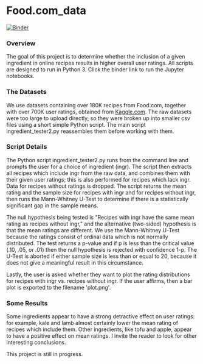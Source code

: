 # Food.com_data
[![Binder](https://mybinder.org/badge_logo.svg)](https://mybinder.org/v2/gh/mpc02002/Food.com_data/master?filepath=%2Fingredient_tester.ipynb)

<h3> Overview </h3>
<p>
The goal of this project is to determine whether the inclusion of a given ingredient in online recipes results in higher overall user ratings.  All scripts are designed to run in Python 3.  Click the binder link to run the Jupyter notebooks.
  
<h3> The Datasets </h3>
<p>
We use datasets containing over 180K recipes from Food.com, together with over 700K user ratings, obtained from <a href="https://www.kaggle.com/shuyangli94/food-com-recipes-and-user-interactions">Kaggle.com</a>.   The raw datasets were too large to upload directly, so they were broken up into smaller csv files using a short simple Python script.  The main script ingredient_tester2.py reassembles them before working with them.
  
<h3> Script Details </h3>
<p>
The Python script ingredient_tester2.py runs from the command line and prompts the user for a choice of ingredient (ingr).  The script then extracts all recipes which include ingr from the raw data, and combines them with their given user ratings; this is also performed for recipes which lack ingr.  Data for recipes without ratings is dropped.  The script returns the mean rating and the sample size for recipes with ingr and for recipes without ingr, then runs the Mann-Whitney U-Test to determine if there is a statistically significant gap in the sample means.  
  
The null hypothesis being tested is "Recipes with ingr have the same mean rating as recipes without ingr," and the alternative (two-sided) hypothesis is that the mean ratings are different.  We use the Mann-Whitney U-Test because the ratings consist of ordinal data which is not normally distributed.  The test returns a p-value and if p is less than the critical value (.10, .05, or .01) then the null hypothesis is rejected with confidence 1-p.  The U-Test is aborted if either sample size is less than or equal to 20, because it does not give a meaningful result in this circumstance.

Lastly, the user is asked whether they want to plot the rating distributions for recipes with ingr vs. recipes without ingr.  If the user affirms, then a bar plot is exported to the filename 'plot.png'.

<h3> Some Results </h3>
<p>
Some ingredients appear to have a strong detractive effect on user ratings: for example, kale and lamb almost certainly lower the mean rating of recipes which include them.  Other ingredients, like tofu and apple, appear to have a positive effect on mean ratings.  I invite the reader to look for other interesting conclusions.
  
This project is still in progress.
